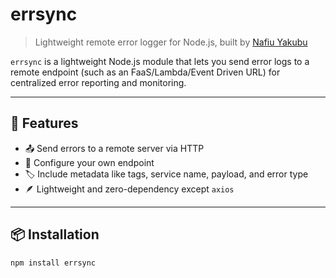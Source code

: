 # errsync

> Lightweight remote error logger for Node.js, built by [Nafiu Yakubu](#)

`errsync` is a lightweight Node.js module that lets you send error logs to a remote endpoint (such as an FaaS/Lambda/Event Driven URL) for centralized error reporting and monitoring.

---

## 🚀 Features

- 📤 Send errors to a remote server via HTTP
- 🔧 Configure your own endpoint
- 🏷️ Include metadata like tags, service name, payload, and error type
- 🪶 Lightweight and zero-dependency except `axios`

---

## 📦 Installation

```bash
npm install errsync
```
